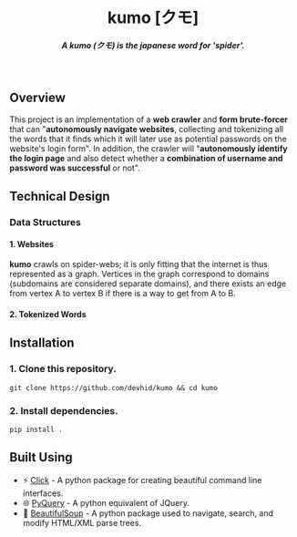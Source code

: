 <h1 align=center>kumo [クモ]</h1>
<h5 align=center>A kumo (クモ) is the japanese word for 'spider'.</h5>
<br>

## Overview
This project is an implementation of a **web crawler** and **form brute-forcer** that can "**autonomously navigate websites**, collecting and tokenizing all the words that it finds which it will later use as potential passwords on the website's login form". In addition, the crawler will "**autonomously identify the login page** and also detect whether a **combination of username and password was successful** or not".

## Technical Design

### Data Structures

#### 1. Websites

**kumo** crawls on spider-webs; it is only fitting that the internet is thus represented as a graph. Vertices in the graph correspond to domains (subdomains are considered separate domains), and there exists an edge from vertex A to vertex B if there is a way to get from A to B.

#### 2. Tokenized Words
  
## Installation
### 1. Clone this repository. 
```
git clone https://github.com/devhid/kumo && cd kumo
```

### 2. Install dependencies.
```
pip install .
```

## Built Using
 * :zap: [Click](https://click.palletsprojects.com/en/7.x/) - A python package for creating beautiful command line interfaces.
 * :globe_with_meridians: [PyQuery](https://pythonhosted.org/pyquery/) - A python equivalent of JQuery.
 * 🥘 [BeautifulSoup](https://www.crummy.com/software/BeautifulSoup/bs4/doc/) - A python package used to navigate, search, and modify HTML/XML parse trees.
